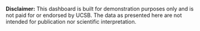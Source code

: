 **Disclaimer:** This dashboard is built for demonstration purposes only and is not paid for or endorsed by UCSB. The data as presented here are not intended for publication nor scientific interpretation.
